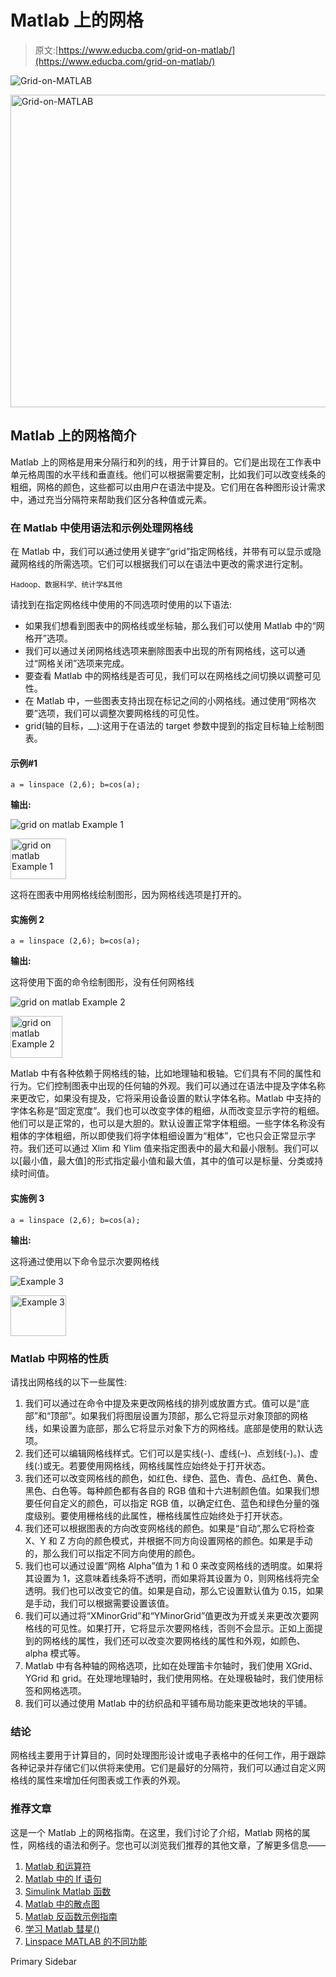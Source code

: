 # Matlab 上的网格

> 原文:[https://www.educba.com/grid-on-matlab/](https://www.educba.com/grid-on-matlab/)

![Grid-on-MATLAB](../Images/a6014bcc4f9190dcde5c9c9cf950d2dd.png)

<noscript><img class="alignnone size-full wp-image-272003" src="../Images/a6014bcc4f9190dcde5c9c9cf950d2dd.png" alt="Grid-on-MATLAB" width="900" height="500" data-original-src="https://cdn.educba.com/academy/wp-content/uploads/2019/12/Grid-on-MATLAB.jpg"/></noscript>

## Matlab 上的网格简介

Matlab 上的网格是用来分隔行和列的线，用于计算目的。它们是出现在工作表中单元格周围的水平线和垂直线。他们可以根据需要定制，比如我们可以改变线条的粗细，网格的颜色，这些都可以由用户在语法中提及。它们用在各种图形设计需求中，通过充当分隔符来帮助我们区分各种值或元素。

### 在 Matlab 中使用语法和示例处理网格线

在 Matlab 中，我们可以通过使用关键字“grid”指定网格线，并带有可以显示或隐藏网格线的所需选项。它们可以根据我们可以在语法中更改的需求进行定制。

<small>Hadoop、数据科学、统计学&其他</small>

请找到在指定网格线中使用的不同选项时使用的以下语法:

*   如果我们想看到图表中的网格线或坐标轴，那么我们可以使用 Matlab 中的“网格开”选项。
*   我们可以通过关闭网格线选项来删除图表中出现的所有网格线，这可以通过“网格关闭”选项来完成。
*   要查看 Matlab 中的网格线是否可见，我们可以在网格线之间切换以调整可见性。
*   在 Matlab 中，一些图表支持出现在标记之间的小网格线。通过使用“网格次要”选项，我们可以调整次要网格线的可见性。
*   grid(轴的目标，__):这用于在语法的 target 参数中提到的指定目标轴上绘制图表。

#### 示例#1

`a = linspace (2,6);
b=cos(a);`

**输出:**

![grid on matlab Example 1](../Images/fc3ff67ee4bc8b07028b9f666469b961.png)

<noscript><img class="alignnone wp-image-271203 size-full" src="../Images/fc3ff67ee4bc8b07028b9f666469b961.png" alt="grid on matlab Example 1" width="89" height="65" data-original-src="https://cdn.educba.com/academy/wp-content/uploads/2019/12/grid-on-matlab.png"/></noscript>

这将在图表中用网格线绘制图形，因为网格线选项是打开的。

#### 实施例 2

`a = linspace (2,6);
b=cos(a);`

**输出:**

这将使用下面的命令绘制图形，没有任何网格线

![grid on matlab Example 2](../Images/89964698ce5b87b050776c23deadebc8.png)

<noscript><img class="alignnone wp-image-271206 size-full" src="../Images/89964698ce5b87b050776c23deadebc8.png" alt="grid on matlab Example 2" width="83" height="67" data-original-src="https://cdn.educba.com/academy/wp-content/uploads/2019/12/grid-on-matlab.1.png"/></noscript>

Matlab 中有各种依赖于网格线的轴，比如地理轴和极轴。它们具有不同的属性和行为。它们控制图表中出现的任何轴的外观。我们可以通过在语法中提及字体名称来更改它，如果没有提及，它将采用设备设置的默认字体名称。Matlab 中支持的字体名称是“固定宽度”。我们也可以改变字体的粗细，从而改变显示字符的粗细。他们可以是正常的，也可以是大胆的。默认设置正常字体粗细。一些字体名称没有粗体的字体粗细，所以即使我们将字体粗细设置为“粗体”，它也只会正常显示字符。我们还可以通过 Xlim 和 Ylim 值来指定图表中的最大和最小限制。我们可以以[最小值，最大值]的形式指定最小值和最大值，其中的值可以是标量、分类或持续时间值。

#### 实施例 3

`a = linspace (2,6);
b=cos(a);`

**输出:**

这将通过使用以下命令显示次要网格线

![Example 3](../Images/f905bea7dbeed12d00d4cf2f1e4c509c.png)

<noscript><img class="alignnone wp-image-271213 size-full" src="../Images/f905bea7dbeed12d00d4cf2f1e4c509c.png" alt="Example 3" width="89" height="65" data-original-src="https://cdn.educba.com/academy/wp-content/uploads/2019/12/grid-on-matlab-1.png"/></noscript>

### Matlab 中网格的性质

请找出网格线的以下一些属性:

1.  我们可以通过在命令中提及来更改网格线的排列或放置方式。值可以是“底部”和“顶部”。如果我们将图层设置为顶部，那么它将显示对象顶部的网格线，如果设置为底部，那么它将显示对象下方的网格线。底部是使用的默认选项。
2.  我们还可以编辑网格线样式。它们可以是实线(-)、虚线(–)、点划线(-)。)、虚线(:)或无。若要使用网格线，网格线属性应始终处于打开状态。
3.  我们还可以改变网格线的颜色，如红色、绿色、蓝色、青色、品红色、黄色、黑色、白色等。每种颜色都有各自的 RGB 值和十六进制颜色值。如果我们想要任何自定义的颜色，可以指定 RGB 值，以确定红色、蓝色和绿色分量的强度级别。要使用栅格线的此属性，栅格线属性应始终处于打开状态。
4.  我们还可以根据图表的方向改变网格线的颜色。如果是“自动”,那么它将检查 X、Y 和 Z 方向的颜色模式，并根据不同方向设置网格的颜色。如果是手动的，那么我们可以指定不同方向使用的颜色。
5.  我们也可以通过设置“网格 Alpha”值为 1 和 0 来改变网格线的透明度。如果将其设置为 1，这意味着线条将不透明，而如果将其设置为 0，则网格线将完全透明。我们也可以改变它的值。如果是自动，那么它设置默认值为 0.15，如果是手动，我们可以根据需要设置该值。
6.  我们可以通过将“XMinorGrid”和“YMinorGrid”值更改为开或关来更改次要网格线的可见性。如果打开，它将显示次要网格线，否则不会显示。正如上面提到的网格线的属性，我们还可以改变次要网格线的属性和外观，如颜色、alpha 模式等。
7.  Matlab 中有各种轴的网格选项，比如在处理笛卡尔轴时，我们使用 XGrid、YGrid 和 grid。在处理地理轴时，我们使用网格。在处理极轴时，我们使用标签和网格选项。
8.  我们可以通过使用 Matlab 中的纺织品和平铺布局功能来更改地块的平铺。

### 结论

网格线主要用于计算目的，同时处理图形设计或电子表格中的任何工作，用于跟踪各种记录并存储它们以供将来使用。它们是最好的分隔符，我们可以通过自定义网格线的属性来增加任何图表或工作表的外观。

### 推荐文章

这是一个 Matlab 上的网格指南。在这里，我们讨论了介绍，Matlab 网格的属性，网格线的语法和例子。您也可以浏览我们推荐的其他文章，了解更多信息——

1.  [Matlab 和运算符](https://www.educba.com/matlab-and-operator/)
2.  [Matlab 中的 If 语句](https://www.educba.com/if-statement-in-matlab/)
3.  [Simulink Matlab 函数](https://www.educba.com/simulink-matlab-function/)
4.  [Matlab 中的散点图](https://www.educba.com/scatter-plots-in-matlab/)
5.  [Matlab 反函数示例指南](https://www.educba.com/matlab-inverse-function/)
6.  [学习 Matlab 彗星()](https://www.educba.com/matlab-comet/)
7.  [Linspace MATLAB 的不同功能](https://www.educba.com/linspace-matlab/)

<footer class="entry-footer">

<aside class="sidebar sidebar-primary widget-area" role="complementary" aria-label="Primary Sidebar">Primary Sidebar</aside>

</footer>